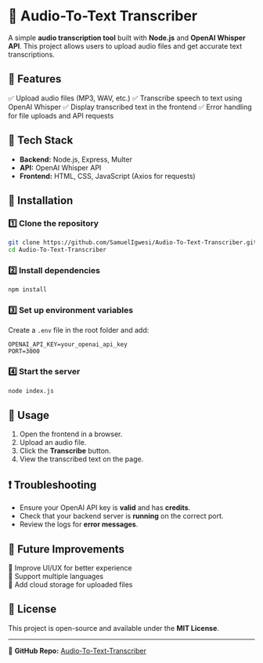 # 🎤 Audio-To-Text Transcriber

A simple **audio transcription tool** built with **Node.js** and **OpenAI Whisper API**. This project allows users to upload audio files and get accurate text transcriptions.

## 🚀 Features
✅ Upload audio files (MP3, WAV, etc.)
✅ Transcribe speech to text using OpenAI Whisper
✅ Display transcribed text in the frontend
✅ Error handling for file uploads and API requests

## 📌 Tech Stack
- **Backend:** Node.js, Express, Multer
- **API:** OpenAI Whisper API
- **Frontend:** HTML, CSS, JavaScript (Axios for requests)

## 🔧 Installation

### 1️⃣ Clone the repository
```bash
git clone https://github.com/SamuelIgwesi/Audio-To-Text-Transcriber.git
cd Audio-To-Text-Transcriber
```

### 2️⃣ Install dependencies
```bash
npm install
```

### 3️⃣ Set up environment variables
Create a `.env` file in the root folder and add:
```
OPENAI_API_KEY=your_openai_api_key
PORT=3000
```

### 4️⃣ Start the server
```bash
node index.js
```

## 🎯 Usage
1. Open the frontend in a browser.
2. Upload an audio file.
3. Click the **Transcribe** button.
4. View the transcribed text on the page.

## ❗ Troubleshooting
- Ensure your OpenAI API key is **valid** and has **credits**.
- Check that your backend server is **running** on the correct port.
- Review the logs for **error messages**.

## 📌 Future Improvements
🚀 Improve UI/UX for better experience  
🔗 Support multiple languages  
📁 Add cloud storage for uploaded files  

## 📜 License
This project is open-source and available under the **MIT License**.

---

🔗 **GitHub Repo:** [Audio-To-Text-Transcriber](https://github.com/SamuelIgwesi/Audio-To-Text-Transcriber)
